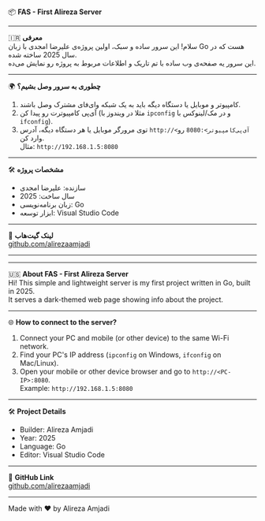 📦 **FAS - First Alireza Server**

---

🇮🇷 **معرفی**  
سلام! این سرور ساده و سبک، اولین پروژه‌ی علیرضا امجدی با زبان Go هست که در سال 2025 ساخته شده.  
این سرور یه صفحه‌ی وب ساده با تم تاریک و اطلاعات مربوط به پروژه رو نمایش می‌ده.

---

🌍 **چطوری به سرور وصل بشیم؟**  
1. کامپیوتر و موبایل یا دستگاه دیگه باید به یک شبکه وای‌فای مشترک وصل باشند.  
2. آی‌پی کامپیوترت رو پیدا کن (مثلا در ویندوز با `ipconfig` و در مک/لینوکس با `ifconfig`).  
3. توی مرورگر موبایل یا هر دستگاه دیگه، آدرس `http://<آی‌پی‌کامپیوتر>:8080` رو وارد کن.  
مثال: `http://192.168.1.5:8080`

---

🛠️ **مشخصات پروژه**  
- سازنده: علیرضا امجدی  
- سال ساخت: 2025  
- زبان برنامه‌نویسی: Go  
- ابزار توسعه: Visual Studio Code  

---

🔗 **لینک گیت‌هاب**  
[github.com/alirezaamjadi](https://github.com/alirezaamjadi)  

---

---

🇺🇸 **About FAS - First Alireza Server**  
Hi! This simple and lightweight server is my first project written in Go, built in 2025.  
It serves a dark-themed web page showing info about the project.

---

🌐 **How to connect to the server?**  
1. Connect your PC and mobile (or other device) to the same Wi-Fi network.  
2. Find your PC's IP address (`ipconfig` on Windows, `ifconfig` on Mac/Linux).  
3. Open your mobile or other device browser and go to `http://<PC-IP>:8080`.  
Example: `http://192.168.1.5:8080`

---

🛠️ **Project Details**  
- Builder: Alireza Amjadi  
- Year: 2025  
- Language: Go  
- Editor: Visual Studio Code  

---

🔗 **GitHub Link**  
[github.com/alirezaamjadi](https://github.com/alirezaamjadi)  

---

Made with ❤️ by Alireza Amjadi
